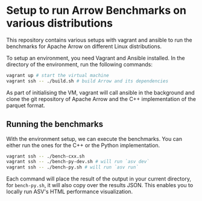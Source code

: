Setup to run Arrow Benchmarks on various distributions
======================================================

This repository contains various setups with vagrant and ansible to run
the benchmarks for Apache Arrow on different Linux distributions.

To setup an environment, you need Vagrant and Ansible installed.
In the directory of the environment, run the following commands:

```bash
vagrant up # start the virtual machine
vagrant ssh -- ./build.sh # build Arrow and its dependencies
```

As part of initialising the VM, vagrant will call ansible in the background
and clone the git repository of Apache Arrow and the C++ implementation of the
parquet format.

Running the benchmarks
----------------------

With the environment setup, we can execute the benchmarks. You can either run
the ones for the C++ or the Python implementation.

```bash
vagrant ssh -- ./bench-cxx.sh
vagrant ssh -- ./bench-py-dev.sh # will run `asv dev`
vagrant ssh -- ./bench-py.sh # will run `asv run`
```

Each command will place the result of the output in your current directory,
for `bench-py.sh`, it will also copy over the results JSON. This enables you
to locally run ASV's HTML performance visualization.
